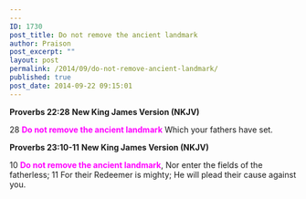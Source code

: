 ```yaml
---
---
ID: 1730
post_title: Do not remove the ancient landmark
author: Praison
post_excerpt: ""
layout: post
permalink: /2014/09/do-not-remove-ancient-landmark/
published: true
post_date: 2014-09-22 09:15:01
---
```

<strong>Proverbs 22:28</strong>
<strong> New King James Version (NKJV)</strong>

28 <span style="color: #ff00ff;"><strong>Do not remove the ancient landmark</strong></span>
Which your fathers have set.

<strong>Proverbs 23:10-11</strong>
<strong> New King James Version (NKJV)</strong>

10 <span style="color: #ff00ff;"><strong>Do not remove the ancient landmark</strong></span>,
Nor enter the fields of the fatherless;
11 For their Redeemer is mighty;
He will plead their cause against you.